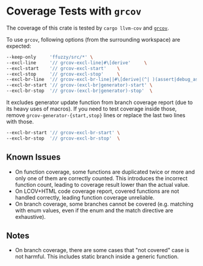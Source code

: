 # Coverage Tests with `grcov`

The coverage of this crate is tested by `cargo llvm-cov` and
[`grcov`](https://github.com/mozilla/grcov).

To use `grcov`, following options (from the surrounding workspace) are expected:

```sh
--keep-only     'ffuzzy/src/*' \
--excl-line     '// grcov-excl-line|#\[derive'     \
--excl-start    '// grcov-excl-start'    \
--excl-stop     '// grcov-excl-stop'     \
--excl-br-line  '// grcov-excl-br-line||#\[derive|(^| )(assert|debug_assert|invariant)!\(.*;([ ]*//.*)?$'  \
--excl-br-start '// grcov-(excl-br|generator)-start' \
--excl-br-stop  '// grcov-(excl-br|generator)-stop'  \
```

It excludes generator update function from branch coverage report (due to its
heavy uses of macros).  If you need to test coverage inside those, remove
`grcov-generator-{start,stop}` lines or replace the last two lines with those.

```sh
--excl-br-start '// grcov-excl-br-start' \
--excl-br-stop  '// grcov-excl-br-stop'  \
```

## Known Issues

*   On function coverage, some functions are duplicated twice or more and only
    one of them are correctly counted.  This introduces the incorrect function
    count, leading to coverage result lower than the actual value.
*   On LCOV+HTML code coverage report, covered functions are not handled
    correctly, leading function coverage unreliable.
*   On branch coverage, some branches cannot be covered (e.g. matching with enum
    values, even if the enum and the match directive are exhaustive).

## Notes

*   On branch coverage, there are some cases that "not covered" case is not
    harmful.  This includes static branch inside a generic function.
